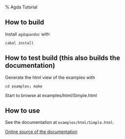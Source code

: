 % Agda Tutorial


How to build
------------

Install `agdapandoc` with

    cabal install


How to test build (this also builds the documentation)
------------------------------------------------------

Generate the html view of the examples with

    cd examples; make

Start to browse at examples/html/Simple.html


How to use
----------

See the documentation at `examples/html/Simple.html`.

[Online source of the documentation](https://github.com/divipp/PandocAgda/tree/master/examples/Simple.lagda)


